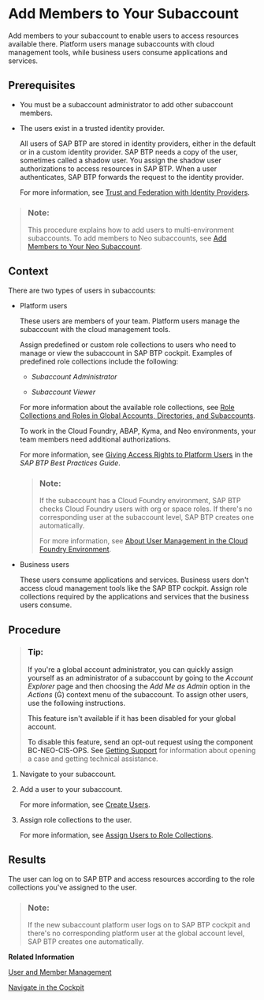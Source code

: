 <!-- loio1e1b7b60bb1b4764a2d4bb96bd73182d -->

<link rel="stylesheet" type="text/css" href="../css/sap-icons.css"/>

# Add Members to Your Subaccount

Add members to your subaccount to enable users to access resources available there. Platform users manage subaccounts with cloud management tools, while business users consume applications and services.



<a name="loio1e1b7b60bb1b4764a2d4bb96bd73182d__prereq_sf4_3hg_klb"/>

## Prerequisites

-   You must be a subaccount administrator to add other subaccount members.

-   The users exist in a trusted identity provider.

    All users of SAP BTP are stored in identity providers, either in the default or in a custom identity provider. SAP BTP needs a copy of the user, sometimes called a shadow user. You assign the shadow user authorizations to access resources in SAP BTP. When a user authenticates, SAP BTP forwards the request to the identity provider.

    For more information, see [Trust and Federation with Identity Providers](trust-and-federation-with-identity-providers-cb1bc8f.md).


> ### Note:  
> This procedure explains how to add users to multi-environment subaccounts. To add members to Neo subaccounts, see [Add Members to Your Neo Subaccount](https://help.sap.com/docs/btp/sap-btp-neo-environment/add-members-to-your-neo-subaccount?version=Cloud).



<a name="loio1e1b7b60bb1b4764a2d4bb96bd73182d__context_uqz_cjg_klb"/>

## Context

There are two types of users in subaccounts:

-   Platform users

    These users are members of your team. Platform users manage the subaccount with the cloud management tools.

    Assign predefined or custom role collections to users who need to manage or view the subaccount in SAP BTP cockpit. Examples of predefined role collections include the following:

    -   *Subaccount Administrator*

    -   *Subaccount Viewer*


    For more information about the available role collections, see [Role Collections and Roles in Global Accounts, Directories, and Subaccounts](../10-concepts/role-collections-and-roles-in-global-accounts-directories-and-subaccounts-0039cf0.md).

    To work in the Cloud Foundry, ABAP, Kyma, and Neo environments, your team members need additional authorizations.

    For more information, see [Giving Access Rights to Platform Users](https://help.sap.com/docs/btp/best-practices/giving-access-rights-to-platform-users) in the *SAP BTP Best Practices Guide*.

    > ### Note:  
    > If the subaccount has a Cloud Foundry environment, SAP BTP checks Cloud Foundry users with org or space roles. If there's no corresponding user at the subaccount level, SAP BTP creates one automatically.
    > 
    > For more information, see [About User Management in the Cloud Foundry Environment](about-user-management-in-the-cloud-foundry-environment-8e6ce96.md).

-   Business users

    These users consume applications and services. Business users don't access cloud management tools like the SAP BTP cockpit. Assign role collections required by the applications and services that the business users consume.




<a name="loio1e1b7b60bb1b4764a2d4bb96bd73182d__steps_vqz_cjg_klb"/>

## Procedure

> ### Tip:  
> If you're a global account administrator, you can quickly assign yourself as an administrator of a subaccount by going to the *Account Explorer* page and then choosing the *Add Me as Admin* option in the *Actions* \(<span class="SAP-icons-V5"></span>\) context menu of the subaccount. To assign other users, use the following instructions.
> 
> This feature isn't available if it has been disabled for your global account.
> 
> To disable this feature, send an opt-out request using the component BC-NEO-CIS-OPS. See [Getting Support](../70-getting-support/getting-support-5dd7398.md) for information about opening a case and getting technical assistance.

1.  Navigate to your subaccount.

2.  Add a user to your subaccount.

    For more information, see [Create Users](create-users-a3bc7e8.md).

3.  Assign role collections to the user.

    For more information, see [Assign Users to Role Collections](assign-users-to-role-collections-c576676.md).




<a name="loio1e1b7b60bb1b4764a2d4bb96bd73182d__result_syg_v3g_klb"/>

## Results

The user can log on to SAP BTP and access resources according to the role collections you've assigned to the user.

> ### Note:  
> If the new subaccount platform user logs on to SAP BTP cockpit and there's no corresponding platform user at the global account level, SAP BTP creates one automatically.

**Related Information**  


[User and Member Management](../10-concepts/user-and-member-management-cc1c676.md "On SAP BTP, user management takes place at all levels from global account to environment. There are different types of users, such as depending on their roles in the company.")

[Navigate in the Cockpit](navigate-in-the-cockpit-0874895.md "Learn how to navigate to your global accounts, directories, and subaccounts in the SAP BTP cockpit.")

